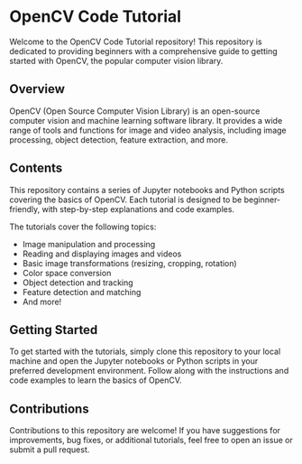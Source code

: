 # OpenCV Code Tutorial

Welcome to the OpenCV Code Tutorial repository! This repository is dedicated to providing beginners with a comprehensive guide to getting started with OpenCV, the popular computer vision library.

## Overview

OpenCV (Open Source Computer Vision Library) is an open-source computer vision and machine learning software library. It provides a wide range of tools and functions for image and video analysis, including image processing, object detection, feature extraction, and more.

## Contents

This repository contains a series of Jupyter notebooks and Python scripts covering the basics of OpenCV. Each tutorial is designed to be beginner-friendly, with step-by-step explanations and code examples.

The tutorials cover the following topics:
- Image manipulation and processing
- Reading and displaying images and videos
- Basic image transformations (resizing, cropping, rotation)
- Color space conversion
- Object detection and tracking
- Feature detection and matching
- And more!

## Getting Started

To get started with the tutorials, simply clone this repository to your local machine and open the Jupyter notebooks or Python scripts in your preferred development environment. Follow along with the instructions and code examples to learn the basics of OpenCV.

## Contributions

Contributions to this repository are welcome! If you have suggestions for improvements, bug fixes, or additional tutorials, feel free to open an issue or submit a pull request.
